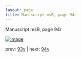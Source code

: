 ```yaml
---
layout: page
title: Manuscript msB, page 94r
---
```


Manuscript msB, page 94r

[![image](http://www.homermultitext.org/iipsrv?OBJ=IIP,1.0&FIF=/project/homer/pyramidal/deepzoom/hmt/vbbifolio/v1/vb_93v_94r.tif&WID=100&CVT=JPEG)](http://www.homermultitext.org/ict2/?urn=urn:cite2:hmt:vbbifolio.v1:vb_93v_94r)

prev:  [93v](../93v) | next:  [94v](../94v)

